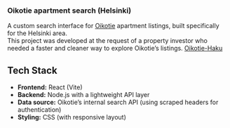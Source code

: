 ### Oikotie apartment search (Helsinki)

A custom search interface for [Oikotie](https://asunnot.oikotie.fi/) apartment listings, built specifically for the Helsinki area.  
This project was developed at the request of a property investor who needed a faster and cleaner way to explore Oikotie’s listings.
[Oikotie-Haku](https://oikotiehaku.vercel.app/)

## Tech Stack

- **Frontend:** React (Vite)  
- **Backend:** Node.js with a lightweight API layer
- **Data source:** Oikotie’s internal search API (using scraped headers for authentication)  
- **Styling:** CSS (with responsive layout)